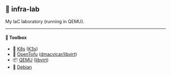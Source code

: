 ## 🧪 infra-lab

My IaC laboratory (running in QEMU).

---

#### 🧰 Toolbox

- 🎡 [K8s](https://kubernetes.io/) ([K3s](https://k3s.io/))
- 👷 [OpenTofu](https://opentofu.org/) ([dmacvicar/libvirt](https://github.com/dmacvicar/terraform-provider-libvirt))
- 📦 [QEMU](https://www.qemu.org/) ([libvirt](https://libvirt.org/))
- 🍥 [Debian](https://www.debian.org/)
